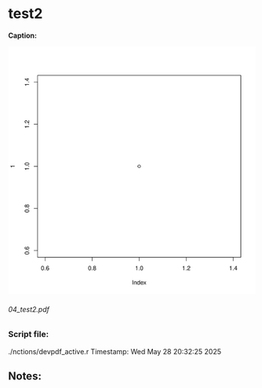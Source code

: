 
#  test2
**Caption:** 

![images/04_test2.png](images/04_test2.png)

###### 04_test2.pdf
### Script file: 
./nctions/devpdf_active.r
Timestamp:  Wed May 28 20:32:25 2025 

Notes: 
------------------------------
